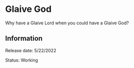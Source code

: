# Glaive God
Why have a Glaive Lord when you could have a Glaive God?

## Information
Release date: 5/22/2022

Status: Working
